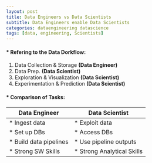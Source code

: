 ```yaml
---
layout: post
title: Data Engineers vs Data Scientists
subtitle: Data Engineers enable Data Scientists
categories: dataengineering datascience
tags: [data, engineering, Scientists]
---
```


#### * Refering to the Data Dorkflow:
1. Data Collection & Storage **(Data Engineer)**
2. Data Prep. **(Data Scientist)**
3. Exploration & Visualization **(Data Scientist)**
4. Experimentation & Prediction **(Data Scientist)**

#### * Comparison of Tasks:

| Data Engineer            | Data Scientist             |
| --- | --- |
| * Ingest data            | * Exploit data             |
| * Set up DBs             | * Access DBs               |
| * Build data pipelines   | * Use pipeline outputs     |
| * Strong SW Skills       | * Strong Analytical Skills |




